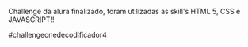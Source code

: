 Challenge da alura finalizado, foram utilizadas as skill's HTML 5, CSS e JAVASCRIPT!! 

#challengeonedecodificador4
